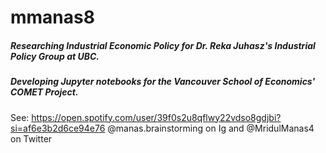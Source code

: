 # mmanas8
##### Researching Industrial Economic Policy for Dr. Reka Juhasz's Industrial Policy Group at UBC. 
##### Developing Jupyter notebooks for the Vancouver School of Economics' COMET Project. 

See: 
https://open.spotify.com/user/39f0s2u8qflwy22vdso8gdjbi?si=af6e3b2d6ce94e76
@manas.brainstorming on Ig and @MridulManas4 on Twitter
